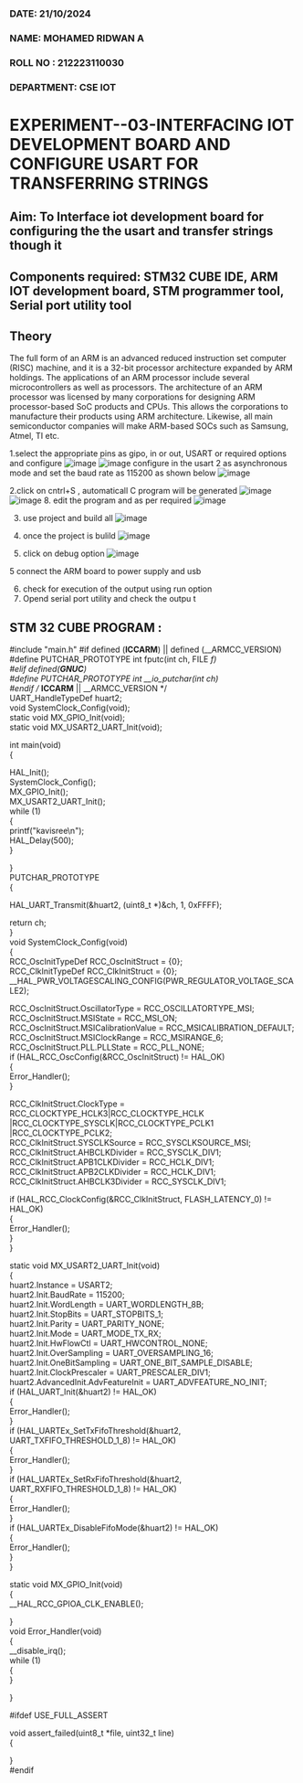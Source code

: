 
###  DATE: 21/10/2024

###  NAME: MOHAMED RIDWAN A
###  ROLL NO : 212223110030
###  DEPARTMENT: CSE IOT
# EXPERIMENT--03-INTERFACING IOT DEVELOPMENT BOARD AND CONFIGURE USART FOR TRANSFERRING STRINGS 
## Aim: To Interface iot development board for configuring the the usart and transfer strings though it 
## Components required: STM32 CUBE IDE, ARM IOT development board,  STM programmer tool, Serial port utility tool 
## Theory 
The full form of an ARM is an advanced reduced instruction set computer (RISC) machine, and it is a 32-bit processor architecture expanded by ARM holdings. The applications of an ARM processor include several microcontrollers as well as processors. The architecture of an ARM processor was licensed by many corporations for designing ARM processor-based SoC products and CPUs. This allows the corporations to manufacture their products using ARM architecture. Likewise, all main semiconductor companies will make ARM-based SOCs such as Samsung, Atmel, TI etc.


1.select the appropriate pins as gipo, in or out, USART or required options and configure 
![image](https://user-images.githubusercontent.com/36288975/226189403-f7179f1a-3eae-4637-826b-ab4ec35ba1e1.png)
![image](https://user-images.githubusercontent.com/36288975/226189425-2b2414ce-49b3-4b61-a260-c658cb2e4152.png)
configure in the usart 2 as asynchronous mode and set the baud rate as 115200 as shown below 
![image](https://user-images.githubusercontent.com/36288975/234776631-d6a84ef4-904c-4eac-98ed-ab6253e9379c.png)

  
2.click on cntrl+S , automaticall C program will be generated 
![image](https://user-images.githubusercontent.com/36288975/226189443-8b43451d-0b14-47e4-a20b-cc09c6ad8458.png)
![image](https://user-images.githubusercontent.com/36288975/226189450-85ffa969-2ffb-4788-81e5-72d60fdda0f1.png)
8. edit the program and as per required 
![image](https://user-images.githubusercontent.com/36288975/226189461-a573e62f-a109-4631-a250-a20925758fe0.png)

3. use project and build all 
![image](https://user-images.githubusercontent.com/36288975/226189554-3f7101ac-3f41-48fc-abc7-480bd6218dec.png)
10. once the project is bulild 
![image](https://user-images.githubusercontent.com/36288975/226189577-c61cc1eb-3990-4968-8aa6-aefffc766b70.png)

4. click on debug option 
![image](https://user-images.githubusercontent.com/36288975/226189625-37daa9a3-62e9-42b5-a5ce-2ac63345905b.png)

5 connect the  ARM board to power supply and usb 


6. check for execution of the output using run option
7. Opend serial port utility and check the outpu t



## STM 32 CUBE PROGRAM :
#include "main.h" 
#if defined (__ICCARM__) || defined (__ARMCC_VERSION)  
#define PUTCHAR_PROTOTYPE int fputc(int ch, FILE *f)  
#elif defined(__GNUC__)  
#define PUTCHAR_PROTOTYPE int __io_putchar(int ch)  
#endif /* __ICCARM__ || __ARMCC_VERSION */   
UART_HandleTypeDef huart2;  
void SystemClock_Config(void);  
static void MX_GPIO_Init(void);  
static void MX_USART2_UART_Init(void);  

int main(void)    
{  
 
  HAL_Init();   
  SystemClock_Config();  
  MX_GPIO_Init();  
  MX_USART2_UART_Init();  
  while (1)  
  {   
	  printf("kavisree\n");   
	  HAL_Delay(500);  
  }  
  
}   
PUTCHAR_PROTOTYPE   
{  

  HAL_UART_Transmit(&huart2, (uint8_t *)&ch, 1, 0xFFFF);   

  return ch;   
}  
void SystemClock_Config(void)  
{  
  RCC_OscInitTypeDef RCC_OscInitStruct = {0};   
  RCC_ClkInitTypeDef RCC_ClkInitStruct = {0};   
  __HAL_PWR_VOLTAGESCALING_CONFIG(PWR_REGULATOR_VOLTAGE_SCALE2);  
  
  RCC_OscInitStruct.OscillatorType = RCC_OSCILLATORTYPE_MSI;   
  RCC_OscInitStruct.MSIState = RCC_MSI_ON;   
  RCC_OscInitStruct.MSICalibrationValue = RCC_MSICALIBRATION_DEFAULT;   
  RCC_OscInitStruct.MSIClockRange = RCC_MSIRANGE_6;   
  RCC_OscInitStruct.PLL.PLLState = RCC_PLL_NONE;  
  if (HAL_RCC_OscConfig(&RCC_OscInitStruct) != HAL_OK)  
  {  
    Error_Handler();  
  }   
  
  RCC_ClkInitStruct.ClockType = RCC_CLOCKTYPE_HCLK3|RCC_CLOCKTYPE_HCLK   
                              |RCC_CLOCKTYPE_SYSCLK|RCC_CLOCKTYPE_PCLK1   
                              |RCC_CLOCKTYPE_PCLK2;  
  RCC_ClkInitStruct.SYSCLKSource = RCC_SYSCLKSOURCE_MSI;   
  RCC_ClkInitStruct.AHBCLKDivider = RCC_SYSCLK_DIV1;  
  RCC_ClkInitStruct.APB1CLKDivider = RCC_HCLK_DIV1;   
  RCC_ClkInitStruct.APB2CLKDivider = RCC_HCLK_DIV1;    
  RCC_ClkInitStruct.AHBCLK3Divider = RCC_SYSCLK_DIV1;   

  if (HAL_RCC_ClockConfig(&RCC_ClkInitStruct, FLASH_LATENCY_0) != HAL_OK)   
  {  
    Error_Handler();  
  }  
}   

static void MX_USART2_UART_Init(void)   
{  
  huart2.Instance = USART2;  
  huart2.Init.BaudRate = 115200;  
  huart2.Init.WordLength = UART_WORDLENGTH_8B;   
  huart2.Init.StopBits = UART_STOPBITS_1;  
  huart2.Init.Parity = UART_PARITY_NONE;   
  huart2.Init.Mode = UART_MODE_TX_RX;   
  huart2.Init.HwFlowCtl = UART_HWCONTROL_NONE;  
  huart2.Init.OverSampling = UART_OVERSAMPLING_16;   
  huart2.Init.OneBitSampling = UART_ONE_BIT_SAMPLE_DISABLE;   
  huart2.Init.ClockPrescaler = UART_PRESCALER_DIV1;  
  huart2.AdvancedInit.AdvFeatureInit = UART_ADVFEATURE_NO_INIT;  
  if (HAL_UART_Init(&huart2) != HAL_OK)  
  {  
    Error_Handler();   
  }  
  if (HAL_UARTEx_SetTxFifoThreshold(&huart2, UART_TXFIFO_THRESHOLD_1_8) != HAL_OK)  
  {  
    Error_Handler();  
  }  
  if (HAL_UARTEx_SetRxFifoThreshold(&huart2, UART_RXFIFO_THRESHOLD_1_8) != HAL_OK)  
  {  
    Error_Handler();   
  }   
  if (HAL_UARTEx_DisableFifoMode(&huart2) != HAL_OK)   
  {   
    Error_Handler();   
  }  
}  

static void MX_GPIO_Init(void)   
{   
  __HAL_RCC_GPIOA_CLK_ENABLE();   

}   
void Error_Handler(void)   
{   
  __disable_irq();   
  while (1)   
  {   
  }   
 
}  

#ifdef  USE_FULL_ASSERT   

void assert_failed(uint8_t *file, uint32_t line)   
{   
  
}   
#endif 
